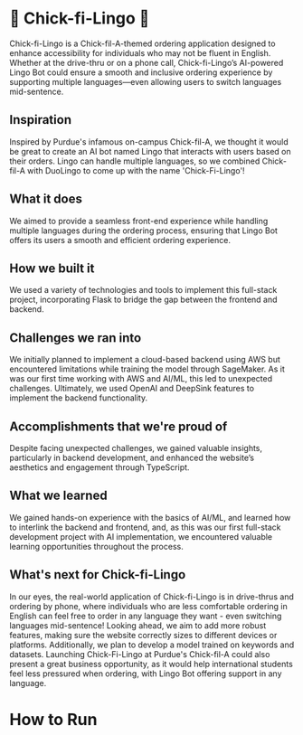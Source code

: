 # 🍟 Chick-fi-Lingo 🐔

Chick-fi-Lingo is a Chick-fil-A-themed ordering application designed to enhance accessibility for individuals who may not be fluent in English. Whether at the drive-thru or on a phone call, Chick-fi-Lingo’s AI-powered Lingo Bot could ensure a smooth and inclusive ordering experience by supporting multiple languages—even allowing users to switch languages mid-sentence. 

## Inspiration
Inspired by Purdue's infamous on-campus Chick-fil-A, we thought it would be great to create an AI bot named Lingo that interacts with users based on their orders. Lingo can handle multiple languages, so we combined Chick-fil-A with DuoLingo to come up with the name 'Chick-Fi-Lingo'!

## What it does
We aimed to provide a seamless front-end experience while handling multiple languages during the ordering process, ensuring that Lingo Bot offers its users a smooth and efficient ordering experience.

## How we built it
We used a variety of technologies and tools to implement this full-stack project, incorporating Flask to bridge the gap between the frontend and backend.

## Challenges we ran into
We initially planned to implement a cloud-based backend using AWS but encountered limitations while training the model through SageMaker. As it was our first time working with AWS and AI/ML, this led to unexpected challenges. Ultimately, we used OpenAI and DeepSink features to implement the backend functionality.

## Accomplishments that we're proud of
Despite facing unexpected challenges, we gained valuable insights, particularly in backend development, and enhanced the website’s aesthetics and engagement through TypeScript.

## What we learned
We gained hands-on experience with the basics of AI/ML, and learned how to interlink the backend and frontend, and, as this was our first full-stack development project with AI implementation, we encountered valuable learning opportunities throughout the process.

## What's next for Chick-fi-Lingo
In our eyes, the real-world application of Chick-fi-Lingo is in drive-thrus and ordering by phone, where individuals who are less comfortable ordering in English can feel free to order in any language they want - even switching languages mid-sentence! Looking ahead, we aim to add more robust features, making sure the website correctly sizes to different devices or platforms. Additionally, we plan to develop a model trained on keywords and datasets. Launching Chick-Fi-Lingo at Purdue's Chick-fil-A could also present a great business opportunity, as it would help international students feel less pressured when ordering, with Lingo Bot offering support in any language.

# How to Run
